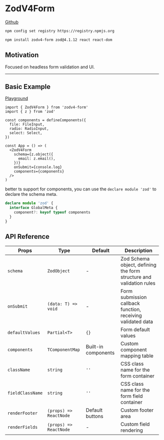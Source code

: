 # ZodV4Form

[Github](https://github.com/marvin-season/zodv4-form)

```bash
npm config set registry https://registry.npmjs.org
```

```bash
npm install zodv4-form zod@4.1.12 react react-dom
```

## Motivation

Focused on headless form validation and UI.

---

## Basic Example

[Playground](https://github.com/marvin-season/zodv4-form/tree/main/playground/index.tsx)

```tsx
import { ZodV4Form } from 'zodv4-form'
import { z } from 'zod'

const components = defineComponents({
  file: FileInput,
  radio: RadioInput,
  select: Select,
})

const App = () => (
  <ZodV4Form
    schema={z.object({
      email: z.email(),
    })}
    onSubmit={console.log}
    components={components}
  />
)
```

better ts support for components, you can use the `declare module 'zod'` to declare the schema meta.

```ts
declare module 'zod' {
  interface GlobalMeta {
    component?: keyof typeof components
  }
}
```

## API Reference

| Props | Type | Default | Description |
| --- | --- | --- | --- |
| `schema` | `ZodObject` | - | Zod Schema object, defining the form structure and validation rules |
| `onSubmit` | `(data: T) => void` | - | Form submission callback function, receiving validated data |
| `defaultValues` | `Partial<T>` | `{}` | Form default values |
| `components` | `TComponentMap` | Built-in components | Custom component mapping table |
| `className` | `string` | `''` | CSS class name for the form container |
| `fieldClassName` | `string` | `''` | CSS class name for the form field container |
| `renderFooter` | `(props) => ReactNode` | Default buttons | Custom footer area |
| `renderFields` | `(props) => ReactNode` | - | Custom field rendering |
